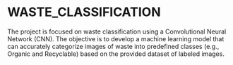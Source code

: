 # WASTE_CLASSIFICATION
The project is focused on waste classification using a Convolutional Neural Network (CNN). The objective is to develop a machine learning model that can accurately categorize images of waste into predefined classes (e.g., Organic and Recyclable) based on the provided dataset of labeled images.
